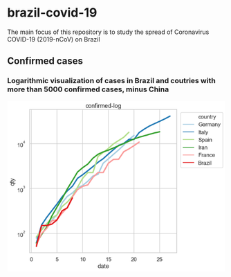 # brazil-covid-19
The main focus of this repository is to study the spread of Coronavirus COVID-19 (2019-nCoV) on Brazil

## Confirmed cases
### Logarithmic visualization of cases in Brazil and coutries with more than 5000 confirmed cases, minus China
![altlog_confirmed_brazil_plus_5000.pngtext](https://github.com/lcscarvalho/brazil-covid-19/blob/master/images/confirmed-log.png?raw=true)
